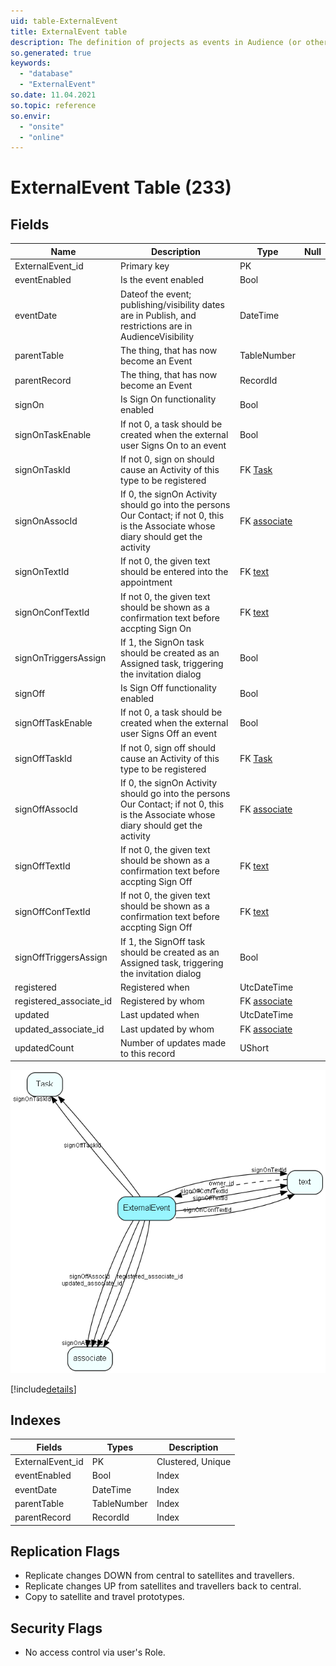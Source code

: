 ```yaml
---
uid: table-ExternalEvent
title: ExternalEvent table
description: The definition of projects as events in Audience (or other Collaborative apps)
so.generated: true
keywords:
  - "database"
  - "ExternalEvent"
so.date: 11.04.2021
so.topic: reference
so.envir:
  - "onsite"
  - "online"
---
```


# ExternalEvent Table (233)

## Fields

| Name | Description | Type | Null |
|------|-------------|------|:----:|
|ExternalEvent\_id|Primary key|PK| |
|eventEnabled|Is the event enabled|Bool| |
|eventDate|Dateof the event; publishing/visibility dates are in Publish, and restrictions are in AudienceVisibility|DateTime| |
|parentTable|The thing, that has now become an Event|TableNumber| |
|parentRecord|The thing, that has now become an Event|RecordId| |
|signOn|Is Sign On functionality enabled|Bool| |
|signOnTaskEnable|If not 0, a task should be created when the external user Signs On to an event|Bool| |
|signOnTaskId|If not 0, sign on should cause an Activity of this type to be registered|FK [Task](task.md)| |
|signOnAssocId|If 0, the signOn Activity should go into the persons Our Contact; if not 0, this is the Associate whose diary should get the activity|FK [associate](associate.md)| |
|signOnTextId|If not 0, the given text should be entered into the appointment|FK [text](text.md)| |
|signOnConfTextId|If not 0, the given text should be shown as a confirmation text before accpting Sign On|FK [text](text.md)| |
|signOnTriggersAssign|If 1, the SignOn task should be created as an Assigned task, triggering the invitation dialog|Bool| |
|signOff|Is Sign Off functionality enabled|Bool| |
|signOffTaskEnable|If not 0, a task should be created when the external user Signs Off an event|Bool| |
|signOffTaskId|If not 0, sign off should cause an Activity of this type to be registered|FK [Task](task.md)| |
|signOffAssocId|If 0, the signOn Activity should go into the persons Our Contact; if not 0, this is the Associate whose diary should get the activity|FK [associate](associate.md)| |
|signOffTextId|If not 0, the given text should be shown as a confirmation text before accpting Sign Off|FK [text](text.md)| |
|signOffConfTextId|If not 0, the given text should be shown as a confirmation text before accpting Sign Off|FK [text](text.md)| |
|signOffTriggersAssign|If 1, the SignOff task should be created as an Assigned task, triggering the invitation dialog|Bool| |
|registered|Registered when|UtcDateTime| |
|registered\_associate\_id|Registered by whom|FK [associate](associate.md)| |
|updated|Last updated when|UtcDateTime| |
|updated\_associate\_id|Last updated by whom|FK [associate](associate.md)| |
|updatedCount|Number of updates made to this record|UShort| |


![ExternalEvent table relationship diagram](./media/ExternalEvent.png)

[!include[details](./includes/externalevent.md)]

## Indexes

| Fields | Types | Description |
|--------|-------|-------------|
|ExternalEvent\_id |PK |Clustered, Unique |
|eventEnabled |Bool |Index |
|eventDate |DateTime |Index |
|parentTable |TableNumber |Index |
|parentRecord |RecordId |Index |

## Replication Flags

* Replicate changes DOWN from central to satellites and travellers.
* Replicate changes UP from satellites and travellers back to central.
* Copy to satellite and travel prototypes.

## Security Flags

* No access control via user's Role.

